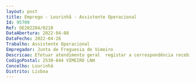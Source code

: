 ```yaml
--- 
layout: post
title: Emprego - Lourinhã - Assistente Operacional
Id: 95709
Ref: OE202204/0210
DataAbertura: 2022-04-08
DataFecho: 2022-04-26
Trabalho: Assistente Operacional
Empregador: Junta de Freguesia de Vimeiro
Descricao: Efetuar atendimento geral  registar a correspondência recebida e expedida  garantir a organização do arquivo da freguesia  assegurar a transmissão da comunicação entre junta e utentes  processamento informático de documentos contabilísticos, documentos relacionado com cemitério e canídeos e gatideos, elaborar e organizar procedimentos e processos diversos  assegurar a entrega atempada de diversa documentação  manter o inventário atualizado  assegurar as condições de asseio e limpeza da sede  assegurar o funcionamento do posto de correios  assegurar a manutenção do site da freguesia  prestar informações verbais e telefónicas  organização e manutenção de procedimentos administrativos relacionados com o cemitério  efetuar transporte coletivo de crianças sempre que necessário.
CodigoPostal: 2530-844 VIMEIRO LNH
Concelho: Lourinhã
Distrito: Lisboa
--- 
```

